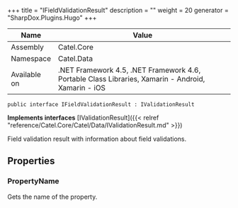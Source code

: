 

+++
title = "IFieldValidationResult" 
description = ""
weight = 20
generator = "SharpDox.Plugins.Hugo"
+++

Name|Value
---|---
Assembly|Catel.Core
Namespace|Catel.Data
Available on|.NET Framework 4.5, .NET Framework 4.6, Portable Class Libraries, Xamarin - Android, Xamarin - iOS

```
public interface IFieldValidationResult : IValidationResult
```

**Implements interfaces**
[IValidationResult]({{&lt; relref "reference/Catel.Core/Catel/Data/IValidationResult.md" &gt;}})

Field validation result with information about field validations.

## Properties

### PropertyName

Gets the name of the property.

